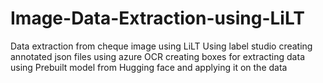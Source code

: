 # Image-Data-Extraction-using-LiLT
Data extraction from cheque image using LiLT
Using label studio creating annotated json files
using azure OCR creating boxes for extracting data
using Prebuilt model from Hugging face and applying it on the data 

